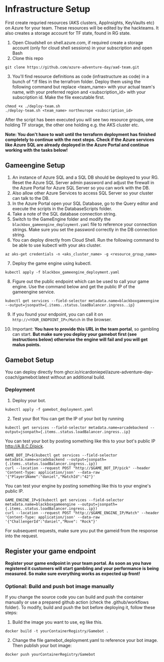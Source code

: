 

# Infrastructure Setup

First create requried resources (AKS clusters, AppInsights, KeyVaults etc) on Azure for your team. These resources will be edited by the hackteams.
It also creates a storage account for TF state, found in RG state<teamname><location>.
1. Open Cloudshell on shell.azure.com, if required create a storage account (only for cloud shell sessions) in your subscription and open Bash
2. Clone this repo 
```
git clone https://github.com/azure-adventure-day/aad-team.git
```

3. You'll find resource definitions as code (infrastructure as code) in a bunch of *.tf files in the terrafrom folder. Deploy them using the following command but replace <team_name> with your actual team's name, <region> with your preferred region and <subscription_id> with your subscription id.
Make the file executable first.
```
chmod +x ./deploy-team.sh
./deploy-team.sh <team_name> northeurope <subscription_id>
```

After the script has been executed you will see two resource groups, one holding TF storage, the other one holding e.g. the AKS cluster etc.

**Note: You don't have to wait until the terraform deployment has finished completely to continue with the next steps. Check if the Azure services like Azure SQL are already deployed in the Azure Portal and continue working with the tasks below!**


## Gameengine Setup

1. An instance of Azure SQL and a SQL DB  should be deployed to your RG. Reset the Azure SQL Server admin password and adjust the firewall in the Azure Portal for Azure SQL Server so you can work with the DB.
2. Also allow other Azure Services to access SQL Server so your cluster can talk to the DB.
3. In the Azure Portal open your SQL Database,  go to the Query editor and execute the scripts in the DatabaseScripts folder.
4. Take a note of the SQL database connection string.
5. Switch to the GameEngine folder and modify the `blackbox_gameengine_deployment.yaml` file to reference your connection strings. Make sure you set the password correctly in the DB connection string.
6. You can deploy directly from Cloud Shell. Run the following command to be able to use kubectl with your aks cluster.
```
az aks-get credentials -n <aks_cluster_name> -g <resource_group_name>
```
7. Deploy the game engine using kubectl. 
```
kubectl apply -f blackbox_gameengine_deployment.yaml
```
8. Figure out the public endpoint which can be used to call your game engine. Use the command below and get the public IP of the gameengine service. 
```
kubectl get services --field-selector metadata.name=blackboxgameengine --output=jsonpath={.items..status.loadBalancer.ingress..ip}
```
9. If you found your endpoint, you can call it on `http://<YOUR_ENDPOINT_IP>/Match` in the browser.

10. Important: **You have to provide this URL in the team portal**, so gambling can start. **But make sure you deploy your gamebot first (see instructions below) otherwise the engine will fail and you will get malus points.**


## Gamebot Setup
You can deploy directly from ghcr.io/ricardoniepel/azure-adventure-day-coach/gamebot:latest without an additional build. 



### Deployment

1. Deploy your bot.
```
kubectl apply -f gamebot_deployment.yaml
```

2. Test your Bot
You can get the IP of your bot by running 
```
kubectl get services --field-selector metadata.name=arcadebackend --output=jsonpath={.items..status.loadBalancer.ingress..ip}
```

You can test your bot by posting something like this to your bot's public IP http://A.B.C.D/pick.

```
GAME_BOT_IP=$(kubectl get services --field-selector metadata.name=arcadebackend --output=jsonpath={.items..status.loadBalancer.ingress..ip})
curl --location --request POST "http://$GAME_BOT_IP/pick" --header 'Content-Type: application/json' --data-raw '{"Player1Name":"daniel","MatchId":"42"}'
```

You can test your engine by posting something like this to your engine's public IP.
```
GAME_ENGINE_IP=$(kubectl get services --field-selector metadata.name=blackboxgameengine --output=jsonpath={.items..status.loadBalancer.ingress..ip})
curl --location --request POST "http://$GAME_ENGINE_IP/Match" --header 'Content-Type: application/json' --data-raw '{"ChallengerId":"daniel","Move": "Rock"}'
```
For subsequent requests, make sure you put the gameid from the response into the request.

## Register your game endpoint

**Register your game endpoint in your team portal. As soon as you have registered it customers will start gambling and your performance is being measured. So make sure everything works as expected up front!**


### Optional: Build and push bot image manually
If you change the source code you can build and push the container manually or use a prepared github action (check the .github/workflows folder). 
To modify, build and push the bot before deploying it, follow these steps:

1. Build the image you want to use, eg like this.
```
docker build -t yourContainerRegistry/Gamebot .
```
2. Change the file gamebot_deployment.yaml to reference your bot image.
Then publish your bot image:
```
docker push yourContainerRegistry/Gamebot
```

